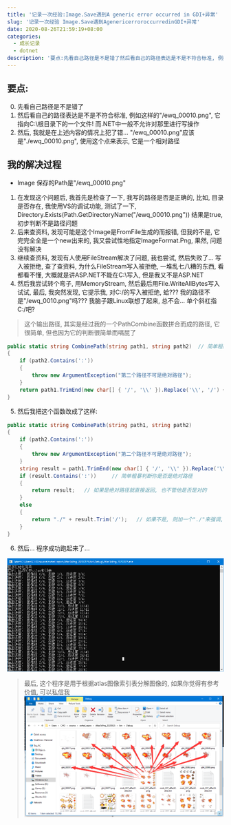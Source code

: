 ```yaml
---
title: '记录一次经验:Image.Save遇到A generic error occurred in GDI+异常'
slug: '记录一次经验 Image.Save遇到AgenericerroroccurredinGDI+异常'
date: 2020-08-26T21:59:19+08:00
categories:
  - 成长记录
  - dotnet
description: '要点:先看自己路径是不是错了然后看自己的路径表达是不是不符合标准, 例如这样的"/ewq_00010.png", 它指向C:\根目录下的一个文件! 而.NET中一般不允许对那里进行写操作然后, 我就是在上述内容的情况上犯了错… “/ewq_00010.png"应该是”./ewq_00010.png", 使用这个点来表示, 它是一个相对路径我的解决过程Image 保存的Path是"/ewq_00010.png"在发现这个问题后, 我首先是检查了一下, 我写的路径是否是正确的, 比如, 目'
---
```


## 要点:

0. 先看自己路径是不是错了
1. 然后看自己的路径表达是不是不符合标准, 例如这样的"/ewq_00010.png", 它指向C:\根目录下的一个文件! 而.NET中一般不允许对那里进行写操作
2. 然后, 我就是在上述内容的情况上犯了错... "/ewq_00010.png"应该是"./ewq_00010.png", 使用这个点来表示, 它是一个相对路径

## 我的解决过程

- Image 保存的Path是"/ewq_00010.png"


1. 在发现这个问题后, 我首先是检查了一下, 我写的路径是否是正确的, 比如, 目录是否存在, 我使用VS的调试功能, 测试了一下, Directory.Exists(Path.GetDirectoryName("/ewq_00010.png")) 结果是true, 初步判断不是路径问题
2. 后来查资料, 发现可能是这个Image是FromFile生成的而报错, 但我的不是, 它完完全全是一个new出来的, 我又尝试性地指定ImageFormat.Png, 果然, 问题没有解决
3. 继续查资料, 发现有人使用FileStream解决了问题, 我也尝试, 然后失败了... 写入被拒绝, 查了查资料, 为什么FileStream写入被拒绝, 一堆乱七八糟的东西, 看都看不懂, 大概就是讲ASP.NET不能在C:\写入, 但是我又不是ASP.NET
4. 然后我尝试转个弯子, 用MemoryStream, 然后最后用File.WriteAllBytes写入试试, 最后, 我突然发现, 它提示我, 对C:/的写入被拒绝, 蛤??? 我的路径不是"/ewq_0010.png"吗??? 我脑子跟Linux联想了起来, 总不会... 单个斜杠指C:/吧?


> 这个输出路径, 其实是经过我的一个PathCombine函数拼合而成的路径, 它很简单, 但也因为它的判断很简单而嗝屁了


```csharp
public static string CombinePath(string path1, string path2)  // 简单粗暴路径拼合
{
    if (path2.Contains(':'))
    {
        throw new ArgumentException("第二个路径不可是绝对路径");
    }
    return path1.TrimEnd(new char[] { '/', '\\' }).Replace('\\', '/') + "/" + path2.TrimStart(new char[] { '/', '\\' }).Replace('\\', '/');
}
```

5. 然后我把这个函数改成了这样:


```csharp
public static string CombinePath(string path1, string path2)
{
    if (path2.Contains(':'))
    {
        throw new ArgumentException("第二个路径不可是绝对路径");
    }
    string result = path1.TrimEnd(new char[] { '/', '\\' }).Replace('\\', '/') + "/" + path2.TrimStart(new char[] { '/', '\\' }).Replace('\\', '/');
    if (result.Contains(':'))     // 简单粗暴判断你是否是绝对路径
    {
        return result;   // 如果是绝对路径就直接返回, 也不管他是否是对的
    }
    else
    {
        return "./" + result.Trim('/');   // 如果不是, 则加一个"./"来强调, '我这是相对路径'
    }
}
```

6. 然后... 程序成功跑起来了...


![在这里插入图片描述](images/2020082621482447.png)


> 最后, 这个程序是用于根据atlas图像索引表分解图像的, 如果你觉得有参考价值, 可以私信我
![在这里插入图片描述](images/20200826215228152.png)

